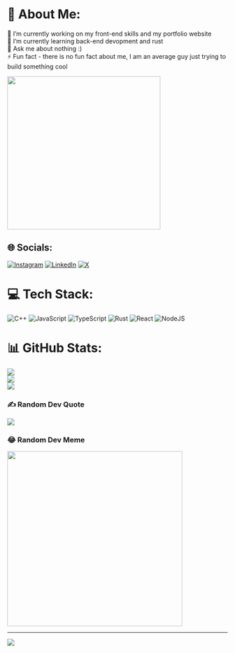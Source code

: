 

# 💫 About Me:
🔭 I’m currently working on my front-end skills and my portfolio website <br>🌱 I’m currently learning back-end devopment and rust <br>💬 Ask me about nothing :)<br>⚡ Fun fact - there is no fun fact about me, I am an average guy just trying to build something cool

<p>
  <img src="https://api.vaunt.dev/v1/github/entities/puneet-chandna/achievements?format=svg&limit=3" width="350" />
</p>

## 🌐 Socials:
[![Instagram](https://img.shields.io/badge/Instagram-%23E4405F.svg?logo=Instagram&logoColor=white)](https://instagram.com/puneet_chandna_) [![LinkedIn](https://img.shields.io/badge/LinkedIn-%230077B5.svg?logo=linkedin&logoColor=white)](https://linkedin.com/in/puneet-chandna2004) [![X](https://img.shields.io/badge/X-black.svg?logo=X&logoColor=white)](https://x.com/puneet_chandna_) 

# 💻 Tech Stack:
![C++](https://img.shields.io/badge/c++-%2300599C.svg?style=for-the-badge&logo=c%2B%2B&logoColor=white) ![JavaScript](https://img.shields.io/badge/javascript-%23323330.svg?style=for-the-badge&logo=javascript&logoColor=%23F7DF1E) ![TypeScript](https://img.shields.io/badge/typescript-%23007ACC.svg?style=for-the-badge&logo=typescript&logoColor=white) ![Rust](https://img.shields.io/badge/rust-%23000000.svg?style=for-the-badge&logo=rust&logoColor=white) ![React](https://img.shields.io/badge/react-%2320232a.svg?style=for-the-badge&logo=react&logoColor=%2361DAFB) ![NodeJS](https://img.shields.io/badge/node.js-6DA55F?style=for-the-badge&logo=node.js&logoColor=white)
# 📊 GitHub Stats:
![](https://github-readme-stats.vercel.app/api?username=puneet-chandna&theme=merko&hide_border=false&include_all_commits=true&count_private=true)<br/>
![](https://github-readme-streak-stats.herokuapp.com/?user=puneet-chandna&theme=merko&hide_border=false)<br/>
![](https://github-readme-stats.vercel.app/api/top-langs/?username=puneet-chandna&theme=merko&hide_border=false&include_all_commits=true&count_private=true&layout=compact)

### ✍️ Random Dev Quote
![](https://quotes-github-readme.vercel.app/api?type=horizontal&theme=radical)

### 😂 Random Dev Meme
<img src='https://memer-new.vercel.app/' style="height: 400px;"/>

---
[![](https://visitcount.itsvg.in/api?id=puneet-chandna&icon=2&color=2)](https://visitcount.itsvg.in)

<!-- Proudly created with GPRM ( https://gprm.itsvg.in ) -->

